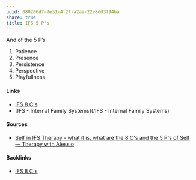 ```yaml
---
uuid: 080206d7-7e31-4f2f-a2aa-22e8dd3f94ba
share: true
title: IFS 5 P's
---
```

And of the 5 P’s

1. Patience
2. Presence
3. Persistence
4. Perspective
5. Playfullness

#### Links

* [IFS 8 C's](/1450114c-1b37-4a65-80e9-0550f8161a3c)
* [IFS - Internal Family Systems](/IFS - Internal Family Systems)

#### Sources

* [Self in IFS Therapy - what it is, what are the 8 C's and the 5 P's of Self — Therapy with Alessio](https://www.therapywithalessio.com/articles/self-in-ifs-therapy-what-it-is-what-are-the-8-cs-and-the-5-ps-of-self)

#### Backlinks

* [IFS 8 C's](/1450114c-1b37-4a65-80e9-0550f8161a3c)
